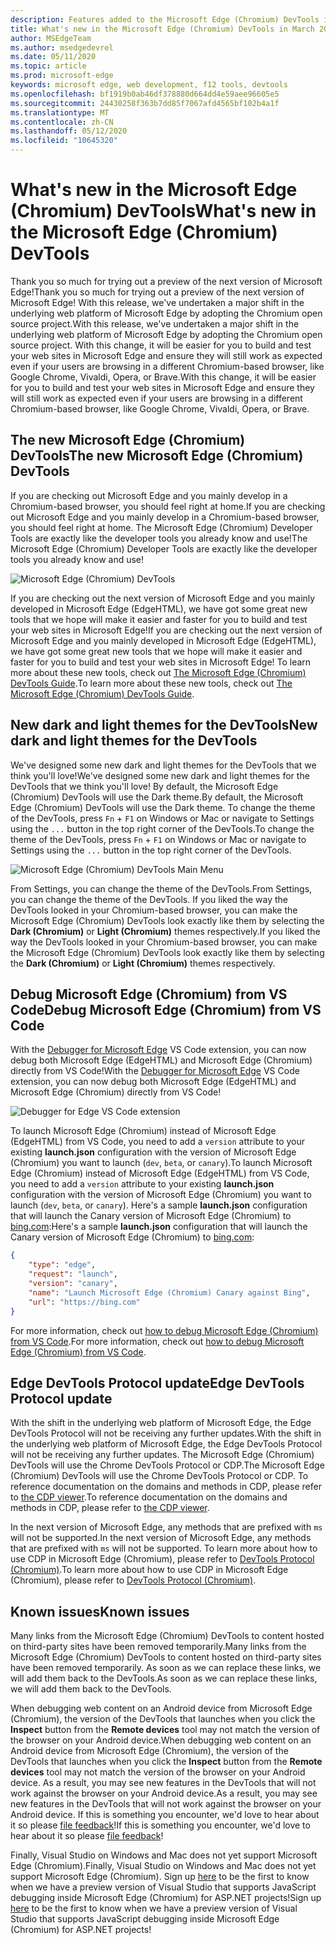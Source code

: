 ```yaml
---
description: Features added to the Microsoft Edge (Chromium) DevTools in March 2019
title: What's new in the Microsoft Edge (Chromium) DevTools in March 2019
author: MSEdgeTeam
ms.author: msedgedevrel
ms.date: 05/11/2020
ms.topic: article
ms.prod: microsoft-edge
keywords: microsoft edge, web development, f12 tools, devtools
ms.openlocfilehash: bf1919b0ab46df378880d664dd4e59aee96605e5
ms.sourcegitcommit: 24430258f363b7dd85f7067afd4565bf102b4a1f
ms.translationtype: MT
ms.contentlocale: zh-CN
ms.lasthandoff: 05/12/2020
ms.locfileid: "10645320"
---
```

# <span data-ttu-id="a0600-104">What's new in the Microsoft Edge (Chromium) DevTools</span><span class="sxs-lookup"><span data-stu-id="a0600-104">What's new in the Microsoft Edge (Chromium) DevTools</span></span>

<span data-ttu-id="a0600-105">Thank you so much for trying out a preview of the next version of Microsoft Edge!</span><span class="sxs-lookup"><span data-stu-id="a0600-105">Thank you so much for trying out a preview of the next version of Microsoft Edge!</span></span> <span data-ttu-id="a0600-106">With this release, we've undertaken a major shift in the underlying web platform of Microsoft Edge by adopting the Chromium open source project.</span><span class="sxs-lookup"><span data-stu-id="a0600-106">With this release, we've undertaken a major shift in the underlying web platform of Microsoft Edge by adopting the Chromium open source project.</span></span> <span data-ttu-id="a0600-107">With this change, it will be easier for you to build and test your web sites in Microsoft Edge and ensure they will still work as expected even if your users are browsing in a different Chromium-based browser, like Google Chrome, Vivaldi, Opera, or Brave.</span><span class="sxs-lookup"><span data-stu-id="a0600-107">With this change, it will be easier for you to build and test your web sites in Microsoft Edge and ensure they will still work as expected even if your users are browsing in a different Chromium-based browser, like Google Chrome, Vivaldi, Opera, or Brave.</span></span>

## <span data-ttu-id="a0600-108">The new Microsoft Edge (Chromium) DevTools</span><span class="sxs-lookup"><span data-stu-id="a0600-108">The new Microsoft Edge (Chromium) DevTools</span></span>

<span data-ttu-id="a0600-109">If you are checking out Microsoft Edge and you mainly develop in a Chromium-based browser, you should feel right at home.</span><span class="sxs-lookup"><span data-stu-id="a0600-109">If you are checking out Microsoft Edge and you mainly develop in a Chromium-based browser, you should feel right at home.</span></span> <span data-ttu-id="a0600-110">The Microsoft Edge (Chromium) Developer Tools are exactly like the developer tools you already know and use!</span><span class="sxs-lookup"><span data-stu-id="a0600-110">The Microsoft Edge (Chromium) Developer Tools are exactly like the developer tools you already know and use!</span></span>

![Microsoft Edge (Chromium) DevTools](./media/devtools.png)

<span data-ttu-id="a0600-112">If you are checking out the next version of Microsoft Edge and you mainly developed in Microsoft Edge (EdgeHTML), we have got some great new tools that we hope will make it easier and faster for you to build and test your web sites in Microsoft Edge!</span><span class="sxs-lookup"><span data-stu-id="a0600-112">If you are checking out the next version of Microsoft Edge and you mainly developed in Microsoft Edge (EdgeHTML), we have got some great new tools that we hope will make it easier and faster for you to build and test your web sites in Microsoft Edge!</span></span> <span data-ttu-id="a0600-113">To learn more about these new tools, check out [The Microsoft Edge (Chromium) DevTools Guide](../devtools-guide-chromium.md).</span><span class="sxs-lookup"><span data-stu-id="a0600-113">To learn more about these new tools, check out [The Microsoft Edge (Chromium) DevTools Guide](../devtools-guide-chromium.md).</span></span>

## <span data-ttu-id="a0600-114">New dark and light themes for the DevTools</span><span class="sxs-lookup"><span data-stu-id="a0600-114">New dark and light themes for the DevTools</span></span>

<span data-ttu-id="a0600-115">We've designed some new dark and light themes for the DevTools that we think you'll love!</span><span class="sxs-lookup"><span data-stu-id="a0600-115">We've designed some new dark and light themes for the DevTools that we think you'll love!</span></span> <span data-ttu-id="a0600-116">By default, the Microsoft Edge (Chromium) DevTools will use the Dark theme.</span><span class="sxs-lookup"><span data-stu-id="a0600-116">By default, the Microsoft Edge (Chromium) DevTools will use the Dark theme.</span></span> <span data-ttu-id="a0600-117">To change the theme of the DevTools, press `Fn` + `F1` on Windows or Mac or navigate to Settings using the `...` button in the top right corner of the DevTools.</span><span class="sxs-lookup"><span data-stu-id="a0600-117">To change the theme of the DevTools, press `Fn` + `F1` on Windows or Mac or navigate to Settings using the `...` button in the top right corner of the DevTools.</span></span>

![Microsoft Edge (Chromium) DevTools Main Menu](./media/devtools-main-menu.png)

<span data-ttu-id="a0600-119">From Settings, you can change the theme of the DevTools.</span><span class="sxs-lookup"><span data-stu-id="a0600-119">From Settings, you can change the theme of the DevTools.</span></span> <span data-ttu-id="a0600-120">If you liked the way the DevTools looked in your Chromium-based browser, you can make the Microsoft Edge (Chromium) DevTools look exactly like them by selecting the **Dark (Chromium)** or **Light (Chromium)** themes respectively.</span><span class="sxs-lookup"><span data-stu-id="a0600-120">If you liked the way the DevTools looked in your Chromium-based browser, you can make the Microsoft Edge (Chromium) DevTools look exactly like them by selecting the **Dark (Chromium)** or **Light (Chromium)** themes respectively.</span></span> 

## <span data-ttu-id="a0600-121">Debug Microsoft Edge (Chromium) from VS Code</span><span class="sxs-lookup"><span data-stu-id="a0600-121">Debug Microsoft Edge (Chromium) from VS Code</span></span>

<span data-ttu-id="a0600-122">With the [Debugger for Microsoft Edge](https://marketplace.visualstudio.com/items?itemName=msjsdiag.debugger-for-edge) VS Code extension, you can now debug both Microsoft Edge (EdgeHTML) and Microsoft Edge (Chromium) directly from VS Code!</span><span class="sxs-lookup"><span data-stu-id="a0600-122">With the [Debugger for Microsoft Edge](https://marketplace.visualstudio.com/items?itemName=msjsdiag.debugger-for-edge) VS Code extension, you can now debug both Microsoft Edge (EdgeHTML) and Microsoft Edge (Chromium) directly from VS Code!</span></span>

![Debugger for Edge VS Code extension](./media/vscode-debugger.png)

<span data-ttu-id="a0600-124">To launch Microsoft Edge (Chromium) instead of Microsoft Edge (EdgeHTML) from VS Code, you need to add a `version` attribute to your existing **launch.json** configuration with the version of Microsoft Edge (Chromium) you want to launch (`dev`, `beta`, or `canary`).</span><span class="sxs-lookup"><span data-stu-id="a0600-124">To launch Microsoft Edge (Chromium) instead of Microsoft Edge (EdgeHTML) from VS Code, you need to add a `version` attribute to your existing **launch.json** configuration with the version of Microsoft Edge (Chromium) you want to launch (`dev`, `beta`, or `canary`).</span></span> <span data-ttu-id="a0600-125">Here's a sample **launch.json** configuration that will launch the Canary version of Microsoft Edge (Chromium) to [bing.com](https://www.bing.com/):</span><span class="sxs-lookup"><span data-stu-id="a0600-125">Here's a sample **launch.json** configuration that will launch the Canary version of Microsoft Edge (Chromium) to [bing.com](https://www.bing.com/):</span></span>

```json
{
    "type": "edge",
    "request": "launch",
    "version": "canary",
    "name": "Launch Microsoft Edge (Chromium) Canary against Bing",
    "url": "https://bing.com"
}
```

<span data-ttu-id="a0600-126">For more information, check out [how to debug Microsoft Edge (Chromium) from VS Code](../visual-studio-code/debugger-for-edge.md).</span><span class="sxs-lookup"><span data-stu-id="a0600-126">For more information, check out [how to debug Microsoft Edge (Chromium) from VS Code](../visual-studio-code/debugger-for-edge.md).</span></span>

## <span data-ttu-id="a0600-127">Edge DevTools Protocol update</span><span class="sxs-lookup"><span data-stu-id="a0600-127">Edge DevTools Protocol update</span></span>

<span data-ttu-id="a0600-128">With the shift in the underlying web platform of Microsoft Edge, the Edge DevTools Protocol will not be receiving any further updates.</span><span class="sxs-lookup"><span data-stu-id="a0600-128">With the shift in the underlying web platform of Microsoft Edge, the Edge DevTools Protocol will not be receiving any further updates.</span></span> <span data-ttu-id="a0600-129">The Microsoft Edge (Chromium) DevTools will use the Chrome DevTools Protocol or CDP.</span><span class="sxs-lookup"><span data-stu-id="a0600-129">The Microsoft Edge (Chromium) DevTools will use the Chrome DevTools Protocol or CDP.</span></span> <span data-ttu-id="a0600-130">To reference documentation on the domains and methods in CDP, please refer to [the CDP viewer](https://chromedevtools.github.io/devtools-protocol/tot/Accessibility).</span><span class="sxs-lookup"><span data-stu-id="a0600-130">To reference documentation on the domains and methods in CDP, please refer to [the CDP viewer](https://chromedevtools.github.io/devtools-protocol/tot/Accessibility).</span></span>

<span data-ttu-id="a0600-131">In the next version of Microsoft Edge, any methods that are prefixed with `ms` will not be supported.</span><span class="sxs-lookup"><span data-stu-id="a0600-131">In the next version of Microsoft Edge, any methods that are prefixed with `ms` will not be supported.</span></span> <span data-ttu-id="a0600-132">To learn more about how to use CDP in Microsoft Edge (Chromium), please refer to [DevTools Protocol (Chromium)](../devtools-protocol-chromium.md).</span><span class="sxs-lookup"><span data-stu-id="a0600-132">To learn more about how to use CDP in Microsoft Edge (Chromium), please refer to [DevTools Protocol (Chromium)](../devtools-protocol-chromium.md).</span></span>

## <span data-ttu-id="a0600-133">Known issues</span><span class="sxs-lookup"><span data-stu-id="a0600-133">Known issues</span></span>

<span data-ttu-id="a0600-134">Many links from the Microsoft Edge (Chromium) DevTools to content hosted on third-party sites have been removed temporarily.</span><span class="sxs-lookup"><span data-stu-id="a0600-134">Many links from the Microsoft Edge (Chromium) DevTools to content hosted on third-party sites have been removed temporarily.</span></span> <span data-ttu-id="a0600-135">As soon as we can replace these links, we will add them back to the DevTools.</span><span class="sxs-lookup"><span data-stu-id="a0600-135">As soon as we can replace these links, we will add them back to the DevTools.</span></span>


<span data-ttu-id="a0600-136">When debugging web content on an Android device from Microsoft Edge (Chromium), the version of the DevTools that launches when you click the **Inspect** button from the **Remote devices** tool may not match the version of the browser on your Android device.</span><span class="sxs-lookup"><span data-stu-id="a0600-136">When debugging web content on an Android device from Microsoft Edge (Chromium), the version of the DevTools that launches when you click the **Inspect** button from the **Remote devices** tool may not match the version of the browser on your Android device.</span></span> <span data-ttu-id="a0600-137">As a result, you may see new features in the DevTools that will not work against the browser on your Android device.</span><span class="sxs-lookup"><span data-stu-id="a0600-137">As a result, you may see new features in the DevTools that will not work against the browser on your Android device.</span></span> <span data-ttu-id="a0600-138">If this is something you encounter, we'd love to hear about it so please [file feedback](../devtools-guide-chromium.md#getting-in-touch-with-the-microsoft-edge-devtools-team)!</span><span class="sxs-lookup"><span data-stu-id="a0600-138">If this is something you encounter, we'd love to hear about it so please [file feedback](../devtools-guide-chromium.md#getting-in-touch-with-the-microsoft-edge-devtools-team)!</span></span>

<span data-ttu-id="a0600-139">Finally, Visual Studio on Windows and Mac does not yet support Microsoft Edge (Chromium).</span><span class="sxs-lookup"><span data-stu-id="a0600-139">Finally, Visual Studio on Windows and Mac does not yet support Microsoft Edge (Chromium).</span></span> <span data-ttu-id="a0600-140">Sign up [here](https://visualstudio.microsoft.com/vs/preview/) to be the first to know when we have a preview version of Visual Studio that supports JavaScript debugging inside Microsoft Edge (Chromium) for ASP.NET projects!</span><span class="sxs-lookup"><span data-stu-id="a0600-140">Sign up [here](https://visualstudio.microsoft.com/vs/preview/) to be the first to know when we have a preview version of Visual Studio that supports JavaScript debugging inside Microsoft Edge (Chromium) for ASP.NET projects!</span></span>  

